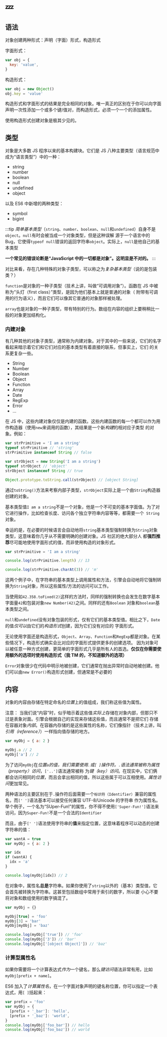 # :zzz:

## 语法

对象创建两种形式：声明（字面）形式，构造形式

字面形式：

```javascript
var obj = {
  key: 'value',
}
```

构造形式：

```javascript
var obj = new Object()
obj.key = 'value'
```

构造形式和字面形式的结果是完全相同的对象。唯一真正的区别在于你可以向字面声明一次性添加一个或多个键/值对，而构造形式，必须一个一个的添加属性。

使用构造形式创建对象是极其少见的。

## 类型

对象是大多数 JS 程序以来的基本构建块。它们是 JS 八种主要类型（语言规范中成为“语言类型”）中的一种：

- string
- number
- boolean
- null
- undefined
- object

以及 ES6 中新增的两种类型：

- symbol
- bigint

:::tip
_简单基本类型_（`string`、`number`、`boolean`、`null`和`undefined`）自身不是`object`。`null`有时会被当成一个对象类型，但是这种误解
源于一个语言中的 Bug，它使得`typeof null`错误的返回字符串`object`。实际上，`null`是他自己的基本类型

**一个常见的错误论断是“JavaScript 中的一切都是对象”。这明显是不对的。**
:::

对比来看，存在几种特殊的对象子类型，可以称之为*复杂基本类型*（说的是包装类？）

`function`是对象的一种子类型（技术上讲，叫做“可调用对象”）。函数在 JS 中被称为“头灯（first class）”类型，是因为他们基本上就是普通的对象（
附带有可调用的行为语义），而且它们可以像其它普通的对象那样被处理。

`array`也是对象的一种子类型，带有特别的行为。数组在内容的组织上要稍稍比一般的对象更加结构化。

### 内建对象

有几种其他的对象子类型，通常称为内建对象。对于其中的一些来说，它们的名字看起来暗示着它们和它们对应的基本类型有着直接的联系，但事实上，它们
的关系更复杂一些。

- String
- Number
- Boolean
- Object
- Function
- Array
- Date
- RegExp
- Error
- ...

在 JS 中，这些内建对象仅仅是内建的函数。这些内建函数的每一个都可以作为用作构造器（使用`new`来调用的函数），其结果是一个新*构建*的相对应子类型
的对象。例如：

```javascript
var strPrimitive = 'I am a string'
typeof strPrimitive // 'string'
strPrimitive instanceof String // false

var strObject = new String('I am a string')
typeof strObject // 'object'
strObject instanceof String // true

Object.prototype.toString.call(strObject) // [object String]
```

通过`toString()`方法来考察内部子类型，`strObject`实际上是一个由`String`构造器创建的对象。

基本类型值`I am a string`不是一个对象，他是一个不可变的基本字面值。为了对它进行操作，比如检查长度、访问各个独立字符串内容等等，都需要一个`
String`对象。

幸运的是，在必要的时候语言会自动地将`string`基本类型强制转换为`String`对象类型，这意味着你几乎从不需要明确的创建对象。JS 社区的绝大部分人
都**强烈推荐**尽可能地使用字面形式的值，而非使用构造的对象形式。

```javascript
var strPrimitive = 'I am a string'

console.log(strPrimitive.length) // 13

console.log(strPrimitive.charAt(3)) // 'm'
```

这两个例子中，在字符串的基本类型上调用属性和方法，引擎会自动地将它强制转换为`String`对象，所以这些属性/方法的访问可以工作。

当使用如`42.358.toFixed(2)`这样的方法时，同样的强制转换也会发生在数字基本字面量`42`和包装对象`new Number(42)`之间。同样的还有`Boolean`
对象和`boolean`基本类型之间。

`null`和`undefined`没有对象包装的形式，仅有它们的基本类型值。相比之下，`Date`的值*仅可以*由它们的*构造形式*创建，因为它们没有对应的
字面形式。

无论使用字面还是构造形式，`Object`、`Array`、`Function`和`RegExp`都是对象。在某些情况下，构造形式确实会比对应的字面形式提供更多的创建选项。
因为对象可以被任意一种方式创建，更简单的字面形式几乎是所有人的首选。**仅仅在你需要使用额外的选项时使用构造形式（我 TM 的，不知道额外的选项）**

`Error`对象很少在代码中明示地被创建，它们通常在抛出异常时自动地被创建。他们可以由`new Error()`构造形式创建，但通常是不必要的

## 内容

对象的内容由存储在特定命名的*位置*上的值组成，我们称这些值为属性。

注意： 当我们说“内容”时，似乎暗示着这些值*实际上*存储在对象内部，但那只不过是表象对面。引擎会根据自己的实现来存储这些值，而且通常不是把它们
存储在容器对象*内部*。在容器内存储的是这些属性的名称，它们像指针（技术上讲，叫*引用（reference）*）一样指向值存储的地方。

```javascript
var myObj = { a: 2 }

myObj.a // 2
myObj['a'] // 2
```

为了访问`myObj`在*位置`a`*的值，我们需要使用`.`或`[ ]`操作符。`.`语法通常被称为*属性（property）访问*，`['..']`语法通常被称
为*键（key）访问*。在现实中，它们俩都会访问相同的*位置*，而且会拿出相同的值，所以这些属于可以互相使用。*属性访问*更加常见。

两种语法的主要区别在于`.`操作符后面需要一个`标识符（Identifier）`兼容的属性名，而`[' ']`语法基本可以接受任何兼容 UTF-8/Unicode 的字符串
作为属性名。举个例子，一个名为“SUper-Fun!”的属性，你不得不使用`['Super-Fun!']`语法来访问，因为`Super-Fun!`不是一个合法的`Identifier`

而且，由于`[' ']`语法使用字符串的**值**来指定位置，这意味着程序可以动态的创建字符串的值：

```javascript
var wantA = true
var myObj = { a: 2 }

var idx
if (wantA) {
  idx = 'a'
}

console.log(myObj[idx]) // 2
```

在对象中，属性名**总是**字符串。如果你使用了`string`以外的（基本）类型值，它会首先被转换为字符串。这甚至包括数组中常用于索引的数字，所以要
小心不要将对象和数组使用的数字搞混了。

```javascript
var myObj = {}

myObj[true] = 'foo'
myObj[3] = 'bar'
myObj[myObj] = 'baz'

console.log(myObj['true']) // 'foo'
console.log(myObj['3']) // 'bar'
console.log(myObj['[object Object]']) // 'baz'
```

### 计算型属性名

如果你需要将一个计算表达式*作为*一个键名，那么*键访问*语法非常有用，比如`myObj[prefix + name]`。

ES6 加入了*计算属性名*，在一个字面对象声明的键名称位置，你可以指定一个表达式，用`[ ]`括起来：

```javascript
var prefix = 'foo'
var myObj = {
  [prefix + '_bar']: 'hello',
  [prefix + '_baz']: 'world',
}
console.log(myObj['foo_bar']) // hello
console.log(myObj['foo_baz']) // world
```
